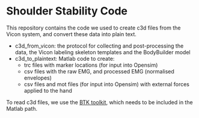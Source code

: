 # Shoulder Stability Code
This repository contains the code we used to create c3d files from the Vicon system, and convert these data into plain text.

- c3d_from_vicon: the protocol for collecting and post-processing the data, the Vicon labeling skeleton templates and the BodyBuilder model
- c3d_to_plaintext: Matlab code to create:
  - trc files with marker locations (for input into Opensim)
  - csv files with the raw EMG, and processed EMG (normalised envelopes)
  - csv files and mot files (for input into Opensim) with external forces applied to the hand

To read c3d files, we use the [BTK toolkit](https://github.com/Biomechanical-ToolKit), which needs to be included in the Matlab path. 
